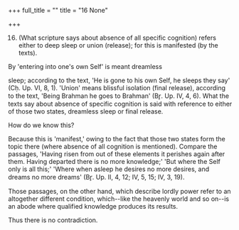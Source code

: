 +++
full_title = ""
title = "16 None"

+++


16. (What scripture says about absence of all specific cognition) refers either to deep sleep or union (release); for this is manifested (by the texts).

By 'entering into one's own Self' is meant dreamless

sleep; according to the text, 'He is gone to his own Self, he sleeps they say' (Cḥ. Up. VI, 8, 1). 'Union' means blissful isolation (final release), according to the text, 'Being Brahman he goes to Brahman' (Br̥. Up. IV, 4, 6). What the texts say about absence of specific cognition is said with reference to either of those two states, dreamless sleep or final release.

How do we know this?

Because this is 'manifest,' owing to the fact that those two states form the topic there (where absence of all cognition is mentioned). Compare the passages, 'Having risen from out of these elements it perishes again after them. Having departed there is no more knowledge;' 'But where the Self only is all this;' 'Where when asleep he desires no more desires, and dreams no more dreams' (Br̥. Up. II, 4, 12; IV, 5, 15; IV, 3, 19).

Those passages, on the other hand, which describe lordly power refer to an altogether different condition, which--like the heavenly world and so on--is an abode where qualified knowledge produces its results.

Thus there is no contradiction.

